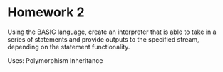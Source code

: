 # Homework 2

Using the BASIC language, create an interpreter that is able to take in a series of statements and provide outputs to the specified stream, depending on the statement functionality.

Uses:
    Polymorphism
    Inheritance

